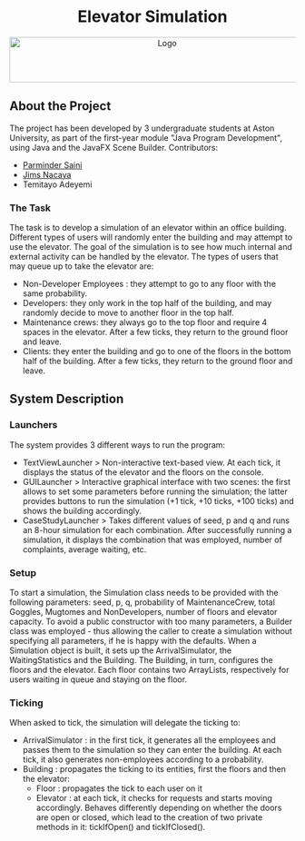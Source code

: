 # <h1 align="center"><b>Elevator Simulation</b></h1>
<p align="center">
   <img src="https://cdn.discordapp.com/attachments/695010007808475147/830083364345479195/unknown.png" alt="Logo" width="540" height="80">
</p>

## About the Project
The project has been developed by 3 undergraduate students at Aston University, as part of the first-year module "Java Program Development", using Java and the JavaFX Scene Builder. Contributors:
<ul>
<li><a href = "https://github.com/Parmo7"   > Parminder Saini</a></li>
<li><a href = "https://github.com/PochitaOP"> Jims Nacaya</a></li>
<li>Temitayo Adeyemi</li>
</ul>

### The Task
The task is to develop a simulation of an elevator within an office building. Different types of users will randomly enter the building and may attempt to use the elevator. The goal of the simulation is to see how much internal and external activity can be handled by the elevator. The types of users that may queue up to take the elevator are:
<ul>
<li>Non-Developer Employees : they attempt to go to any  floor with the same probability.</li>
<li>Developers: they only work in the top half of the building, and may randomly decide to move to another floor in the top half.</li>
<li>Maintenance crews: they always go to the top floor and require 4 spaces in the elevator. After a few ticks, they return to the ground floor and leave.</li>
<li>Clients: they enter the building and go to one of the floors in the bottom half of the building. After a few ticks, they return to the ground floor and leave. </li>
</ul>


## System Description
### Launchers
The system provides 3 different ways to run the program:
<ul>
<li>TextViewLauncher > Non-interactive text-based view. At each tick, it displays the status of the elevator and the floors on the console.</li>
<li>GUILauncher > Interactive graphical interface with two scenes: the first allows to set some parameters before running the simulation; the latter provides buttons to run the simulation (+1 tick, +10 ticks, +100 ticks) and shows the building accordingly.</li>
<li>CaseStudyLauncher > Takes different values of seed, p and q and runs an 8-hour simulation for each combination. After successfully running a simulation, it displays the combination that was employed, number of complaints, average waiting, etc.</li>
</ul>

### Setup
To start a simulation, the Simulation class needs to be provided with the following parameters: seed, p, q, probability of MaintenanceCrew, total Goggles, Mugtomes and NonDevelopers, number of floors and elevator capacity. To avoid a public constructor with too many parameters, a Builder class was employed - thus allowing the caller to create a simulation without specifying all parameters, if he is happy with the defaults.
When a Simulation object is built, it sets up the ArrivalSimulator, the WaitingStatistics and the Building. The Building, in turn, configures the floors and the elevator. Each floor contains two ArrayLists, respectively for users waiting in queue and staying on the floor.

### Ticking
When asked to tick, the simulation will delegate the ticking to:
<ul>
<li>ArrivalSimulator : in the first tick, it generates all the employees and passes them to the simulation so they can enter the building. At each tick, it also generates non-employees according to a probability. </li>
<li> Building : propagates the ticking to its entities, first the floors and then the elevator:
  <ul>
  <li>Floor : propagates the tick to each user on it
  <li>Elevator : at each tick, it checks for requests and starts moving accordingly. Behaves differently depending on whether the doors are open or closed, which lead to the creation of two private methods in it: tickIfOpen() and tickIfClosed().
  </ul>
</li>
</ul>
